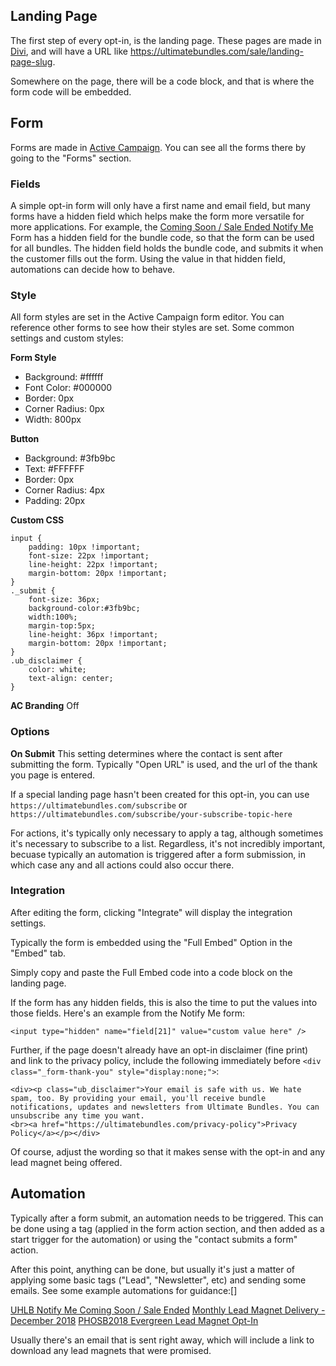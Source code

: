 <!-- TITLE: Opt-In Systems -->
<!-- SUBTITLE: A quick summary of how opt-ins work in Active Campaign -->

## Landing Page
The first step of every opt-in, is the landing page. These pages are made in [Divi](http://wiki.ultimatebundles.com/systems-information/divi), and will have a URL like https://ultimatebundles.com/sale/landing-page-slug.

Somewhere on the page, there will be a code block, and that is where the form code will be embedded.

## Form
Forms are made in [Active Campaign](http://wiki.ultimatebundles.com/systems-information/divi/active-campaign). You can see all the forms there by going to the "Forms" section.

### Fields
A simple opt-in form will only have a first name and email field, but many forms have a hidden field which helps make the form more versatile for more applications. For example, the [Coming Soon / Sale Ended Notify Me](https://ultimatebundles.activehosted.com/app/forms/34) Form has a hidden field for the bundle code, so that the form can be used for all bundles. The hidden field holds the bundle code, and submits it when the customer fills out the form. Using the value in that hidden field, automations can decide how to behave.

### Style
All form styles are set in the Active Campaign form editor. You can reference other forms to see how their styles are set. Some common settings and custom styles:

**Form Style**
* Background: #ffffff
* Font Color: #000000
* Border: 0px
* Corner Radius: 0px
* Width: 800px

**Button**
* Background: #3fb9bc
* Text: #FFFFFF
* Border: 0px
* Corner Radius: 4px
* Padding: 20px

**Custom CSS**
```text
input {
	padding: 10px !important;
	font-size: 22px !important;
	line-height: 22px !important;
	margin-bottom: 20px !important;
}
._submit {
	font-size: 36px;
	background-color:#3fb9bc;
	width:100%;
	margin-top:5px;
	line-height: 36px !important;
	margin-bottom: 20px !important;
}
.ub_disclaimer {
	color: white;
	text-align: center;
}
```

**AC Branding**
Off

### Options
**On Submit**
This setting determines where the contact is sent after submitting the form. Typically "Open URL" is used, and the url of the thank you page is entered.

If a special landing page hasn't been created for this opt-in, you can use `https://ultimatebundles.com/subscribe` or `https://ultimatebundles.com/subscribe/your-subscribe-topic-here`

For actions, it's typically only necessary to apply a tag, although sometimes it's necessary to subscribe to a list. Regardless, it's not incredibly important, becuase typically an automation is triggered after a form submission, in which case any and all actions could also occur there.

### Integration
After editing the form, clicking "Integrate" will display the integration settings. 

Typically the form is embedded using the "Full Embed" Option in the "Embed" tab.

Simply copy and paste the Full Embed code into a code block on the landing page.

If the form has any hidden fields, this is also the time to put the values into those fields. Here's an example from the Notify Me form:

`<input type="hidden" name="field[21]" value="custom value here" />`

Further, if the page doesn't already have an opt-in disclaimer (fine print) and link to the privacy policy, include the following immediately before `<div class="_form-thank-you" style="display:none;">`:

```
<div><p class="ub_disclaimer">Your email is safe with us. We hate spam, too. By providing your email, you'll receive bundle notifications, updates and newsletters from Ultimate Bundles. You can unsubscribe any time you want.
<br><a href="https://ultimatebundles.com/privacy-policy">Privacy Policy</a></p></div>
```

Of course, adjust the wording so that it makes sense with the opt-in and any lead magnet being offered.

## Automation
Typically after a form submit, an automation needs to be triggered. This can be done using a tag (applied in the form action section, and then added as a start trigger for the automation) or using the "contact submits a form" action.

After this point, anything can be done, but usually it's just a matter of applying some basic tags ("Lead", "Newsletter", etc) and sending some emails. See some example automations for guidance:[]

[UHLB Notify Me Coming Soon / Sale Ended](https://ultimatebundles.activehosted.com/series/1354)
[Monthly Lead Magnet Delivery - December 2018](https://ultimatebundles.activehosted.com/series/1535)
[PHOSB2018 Evergreen Lead Magnet Opt-In](https://ultimatebundles.activehosted.com/series/1538)

Usually there's an email that is sent right away, which will include a link to download any lead magnets that were promised.